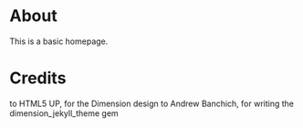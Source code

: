 # About

This is a basic homepage.

# Credits

to HTML5 UP, for the Dimension design
to Andrew Banchich, for writing the dimension_jekyll_theme gem
